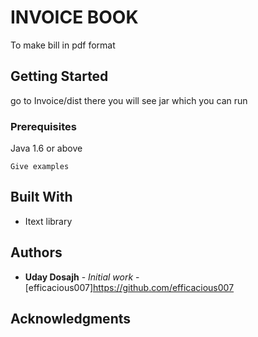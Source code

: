 # INVOICE BOOK

To make bill in pdf format

## Getting Started

go to Invoice/dist there you will see jar which you can run

### Prerequisites

Java 1.6 or above
```
Give examples
```

## Built With

* Itext library


## Authors

* **Uday Dosajh** - *Initial work* - [efficacious007]https://github.com/efficacious007


## Acknowledgments


